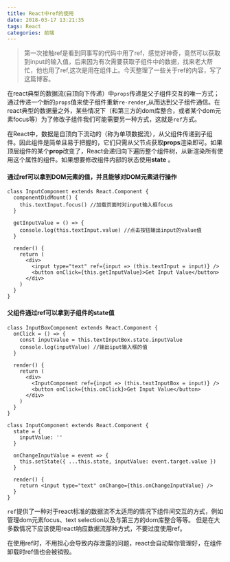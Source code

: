 ```yaml
---
title: React中ref的使用
date: 2018-03-17 13:21:35
tags: React
categories: 前端
---
```


> 第一次接触ref是看到同事写的代码中用了ref，感觉好神奇，竟然可以获取到input的输入值，后来因为有次需要获取子组件中的数据，找来老大帮忙，他也用了ref,这次是用在组件上。今天整理了一些关于ref的内容，写了这篇博客。



​	在react典型的数据流(自顶向下传递）中`props`传递是父子组件交互的唯一方式；通过传递一个新的`props`值来使子组件重新`re-render`,从而达到父子组件通信。在react典型的数据量之外，某些情况下（和第三方的dom库整合，或者某个dom元素focus等）为了修改子组件我们可能需要另一种方式，这就是`ref`方式。

​	在React中，数据是自顶向下流动的（称为单项数据流），从父组件传递到子组件。因此组件是简单且易于把握的，它们只需从父节点获取**props**渲染即可。如果顶层组件的某个**prop**改变了，React会递归向下遍历整个组件树，从新渲染所有使用这个属性的组件。如果想要修改组件内部的状态使用**state** 。



#### **通过ref可以拿到DOM元素的值，并且能够对DOM元素进行操作**

```
class InputComponent extends React.Component {
  componentDidMount() {
    this.textInput.focus() //加载页面时对input输入框focus
  }

  getInputValue = () => {
    console.log(this.textInput.value) //点击按钮输出input的value值
  }

  render() {
    return (
      <div>
        <input type="text" ref={input => (this.textInput = input)} />
        <button onClick={this.getInputValue}>Get Input Value</button>
      </div>
    )
  }
}
```



#### **父组件通过ref可以拿到子组件的state值**

```
class InputBoxComponent extends React.Component {
  onClick = () => {
    const inputValue = this.textInputBox.state.inputValue
    console.log(inputValue) //输出iput输入框的值
  }

  render() {
    return (
      <div>
        <InputComponent ref={input => (this.textInputBox = input)} />
        <button onClick={this.onClick}>Get Input Value</button>
      </div>
    )
  }
}

class InputComponent extends React.Component {
  state = {
    inputValue: ''
  }

  onChangeInputValue = event => {
    this.setState({ ...this.state, inputValue: event.target.value })
  }

  render() {
    return <input type="text" onChange={this.onChangeInputValue} />
  }
}
```



​	`ref`提供了一种对于react标准的数据流不太适用的情况下组件间交互的方式，例如管理dom元素focus、text selection以及与第三方的dom库整合等等。 但是在大多数情况下应该使用react响应数据流那种方式，不要过度使用ref。

​	在使用ref时，不用担心会导致内存泄露的问题，react会自动帮你管理好，在组件卸载时ref值也会被销毁。